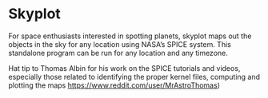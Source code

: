 # Skyplot
For space enthusiasts interested in spotting planets, skyplot maps out the objects in the sky for any location using NASA’s SPICE system. This standalone program can be run for any location and any timezone.

Hat tip to Thomas Albin for his work on the SPICE tutorials and videos, especially those related to identifying the proper kernel files, computing and plotting the maps https://www.reddit.com/user/MrAstroThomas)
